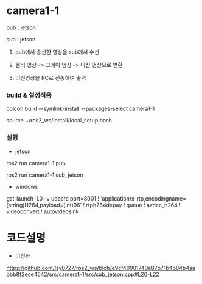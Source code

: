 # camera1-1

pub : jetson

sub : jetson

1) pub에서 송신한 영상을 sub에서 수신

2) 컬러 영상 -> 그레이 영상 -> 이진 영상으로 변환

3) 이진영상을 PC로 전송하여 출력


### build & 설정적용

colcon build --symlink-install --packages-select camera1-1

source ~/ros2_ws/install/local_setup.bash

### 실행

- jetson

ros2 run camera1-1 pub

ros2 run camera1-1 sub_jetson

- windows

gst-launch-1.0 -v udpsrc port=8001 ! ‘application/x-rtp,encodingname=(string)H264,payload=(int)96’ ! rtph264depay ! queue ! avdec_h264 ! videoconvert ! autovideosink




#  코드설명

- 이진화

https://github.com/lsy0727/ros2_ws/blob/e9cf40981740e87b71b4b84b4aabbb8f2ece4542/src/camera1-1/src/sub_jetson.cpp#L20-L22
